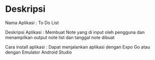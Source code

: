 # Deskripsi
Nama Aplikasi : To Do List

Deskripsi Aplikasi : Membuat Note yang di input oleh pengguna dan menampilkan output note list dan tanggal note dibuat

Cara install aplikasi : Dapat menjalankan aplikasi dengan Expo Go atau dengan Emulator Android Studio
